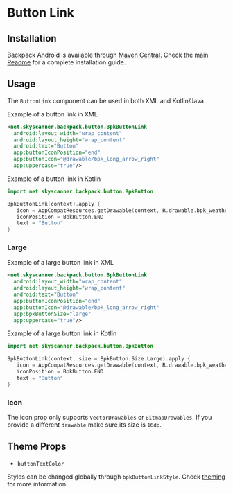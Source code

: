 # Button Link

## Installation

Backpack Android is available through [Maven Central](https://search.maven.org/artifact/net.skyscanner.backpack/backpack-android). Check the main [Readme](https://github.com/skyscanner/backpack-android#installation) for a complete installation guide.

## Usage

The `ButtonLink` component can be used in both XML and Kotlin/Java

Example of a button link in XML

```xml
<net.skyscanner.backpack.button.BpkButtonLink
  android:layout_width="wrap_content"
  android:layout_height="wrap_content"
  android:text="Button"
  app:buttonIconPosition="end"
  app:buttonIcon="@drawable/bpk_long_arrow_right"
  app:uppercase="true"/>
```

Example of a button link in Kotlin

```Kotlin
import net.skyscanner.backpack.button.BpkButton

BpkButtonLink(context).apply {
   icon = AppCompatResources.getDrawable(context, R.drawable.bpk_weather)
   iconPosition = BpkButton.END
   text = "Button"
}
```

### Large

Example of a large button link in XML

```xml
<net.skyscanner.backpack.button.BpkButtonLink
  android:layout_width="wrap_content"
  android:layout_height="wrap_content"
  android:text="Button"
  app:buttonIconPosition="end"
  app:buttonIcon="@drawable/bpk_long_arrow_right"
  app:bpkButtonSize="large"
  app:uppercase="true"/>
```

Example of a large button link in Kotlin

```Kotlin
import net.skyscanner.backpack.button.BpkButton

BpkButtonLink(context, size = BpkButton.Size.Large).apply {
   icon = AppCompatResources.getDrawable(context, R.drawable.bpk_weather)
   iconPosition = BpkButton.END
   text = "Button"
}
```

### Icon

The icon prop only supports `VectorDrawables` or `BitmapDrawables`. If you provide a different `drawable` make sure
its size is `16dp`.

## Theme Props

- `buttonTextColor`

Styles can be changed globally through `bpkButtonLinkStyle`. Check [theming](https://github.com/Skyscanner/backpack-android/blob/main/docs/view/THEMING.md) for more information.
